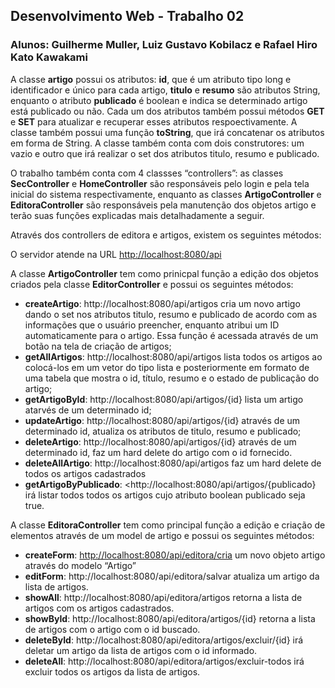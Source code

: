 ## Desenvolvimento Web - Trabalho 02

### **Alunos**: Guilherme Muller, Luiz Gustavo Kobilacz e Rafael Hiro Kato Kawakami

A classe **artigo** possui os atributos: **id**, que é um atributo tipo long e identificador e único para cada artigo, **titulo** e **resumo** são atributos String, enquanto o atributo **publicado** é boolean e indica se determinado artigo está publicado ou não. Cada um dos atributos também possui métodos **GET** e **SET** para atualizar e recuperar esses atributos respoectivamente. A classe também possui uma função **toString**, que irá concatenar os atributos em forma de String. A classe também conta com dois construtores: um vazio e outro que irá realizar o set dos atributos titulo, resumo e publicado.

O trabalho também conta com 4 classses “controllers”: as classes **SecController** e **HomeController** são responsáveis pelo login e pela tela inicial do sistema respectivamente, enquanto as classes **ArtigoController** e **EditoraController** são responsáveis pela manutenção dos objetos artigo e terão suas funções explicadas mais detalhadamente a seguir.

Através dos controllers de editora e artigos, existem os seguintes métodos:

O servidor atende na URL <http://localhost:8080/api>

A classe **ArtigoController** tem como prinicpal função a edição dos objetos criados pela classe **EditorController** e possui os seguintes métodos:

- **createArtigo**: http://localhost:8080/api/artigos cria um novo artigo dando o set nos atributos titulo, resumo e publicado de acordo com as informações que o usuário preencher, enquanto atribui um ID automaticamente para o artigo. Essa função é acessada através de um botão na tela de criação de artigos;
- **getAllArtigos**: http://localhost:8080/api/artigos lista todos os artigos ao colocá-los em um vetor do tipo lista e posteriormente em formato de uma tabela que mostra o id, título, resumo e o estado de publicação do artigo;
- **getArtigoById**: http://localhost:8080/api/artigos/{id} lista um artigo atarvés de um determinado id;
- **updateArtigo**: http://localhost:8080/api/artigos/{id} através de um determinado id, atualiza os atributos de titulo, resumo e publicado;
- **deleteArtigo**: http://localhost:8080/api/artigos/{id} através de um determinado id, faz um hard delete do artigo com o id fornecido.
- **deleteAllArtigo**: http://localhost:8080/api/artigos faz um hard delete de todos os artigos cadastrados
- **getArtigoByPublicado**: <http://localhost:8080/api/artigos/{publicado} irá listar todos todos os artigos cujo atributo boolean publicado seja true.

A classe **EditoraController** tem como principal função a edição e criação de elementos através de um model de artigo e possui os seguintes métodos:

- **createForm**: <http://localhost:8080/api/editora/cria> um novo objeto artigo através do modelo “Artigo”
- **editForm**: http://localhost:8080/api/editora/salvar atualiza um artigo da lista de artigos.
- **showAll**: http://localhost:8080/api/editora/artigos retorna a lista de artigos com os artigos cadastrados.
- **showById**: http://localhost:8080/api/editora/artigos/{id} retorna a lista de artigos com o artigo com o id buscado.
- **deleteById**: http://localhost:8080/api/editora/artigos/excluir/{id} irá deletar um artigo da lista de artigos com o id informado.
- **deleteAll**: http://localhost:8080/api/editora/artigos/excluir-todos irá excluir todos os artigos da lista de artigos.
